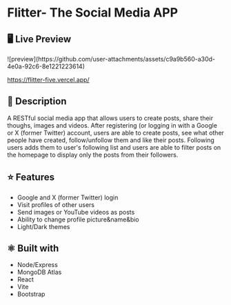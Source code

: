 # Flitter- The Social Media APP

<h2>🖥️ Live Preview</h2>
![preview](https://github.com/user-attachments/assets/c9a9b560-a30d-4e0a-92c6-8e1221223614)


https://flitter-five.vercel.app/

<h2>📓 Description</h2>
A RESTful social media app that allows users to create posts, share their thoughs, images and videos.
After registering (or logging in with a Google or X (former Twitter) account, users are able to create posts, see what other people have created, follow/unfollow them and like their posts. 
Following users adds them to user's following list and users are able to filter posts on the homepage to display only the posts from their followers.

<h2>⭐ Features</h2>
<ul>
  <li>Google and X (former Twitter) login</li>
  <li>Visit profiles of other users</li>
  <li>Send images or YouTube videos as posts</li>
  <li>Ability to change profile picture&name&bio</li>
  <li>Light/Dark themes</li>
</ul>

<h2>⚛ Built with</h2>
<ul>
  <li>Node/Express</li>
  <li>MongoDB Atlas</li>
  <li>React</li>
  <li>Vite</li>
  <li>Bootstrap</li>
</ul>
